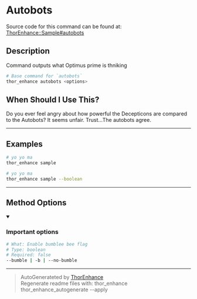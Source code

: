 # Autobots

Source code for this command can be found at: [ThorEnhance::Sample#autobots](/lib/thor_enhance/sample.rb#L51)

## Description
Command outputs what Optimus prime is thniking

```bash
# Base command for `autobots`
thor_enhance autobots <options>
```

## When Should I Use This?

Do you ever feel angry about how powerful the Decepticons are compared to the Autobots? It seems unfair.
Trust...The autobots agree.




---

## Examples

```bash
# yo yo ma
thor_enhance sample
```

```bash
# yo yo ma
thor_enhance sample --boolean
```



---


## Method Options



<details open>
  <summary> <h3> Important options </h3> </summary>

```bash
# What: Enable bumblee bee flag
# Type: boolean
# Required: false
--bumble | -b | --no-bumble

```

</details>









---

> AutoGenerateted by [ThorEnhance](https://github.com/matt-taylor/thor_enhance) <br>
> Regenerate readme files with: thor_enhance thor_enhance_autogenerate --apply

